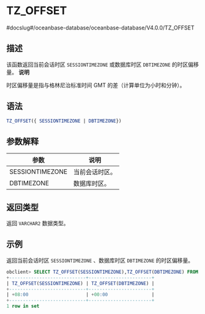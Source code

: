 TZ_OFFSET 
==============================
#docslug#/oceanbase-database/oceanbase-database/V4.0.0/TZ_OFFSET


描述 
-----------------------

该函数返回当前会话时区 `SESSIONTIMEZONE` 或数据库时区 `DBTIMEZONE` 的时区偏移量。
**说明**



时区偏移量是指与格林尼治标准时间 GMT 的差（计算单位为小时和分钟）。

语法 
-----------------------

```sql
TZ_OFFSET({ SESSIONTIMEZONE | DBTIMEZONE})
```



参数解释 
-------------------------



|       参数        |   说明    |
|-----------------|---------|
| SESSIONTIMEZONE | 当前会话时区。 |
| DBTIMEZONE      | 数据库时区。  |



返回类型 
-------------------------

返回 `VARCHAR2` 数据类型。

示例 
-----------------------

返回当前会话时区 `SESSIONTIMEZONE` 、数据库时区 `DBTIMEZONE` 的时区偏移量。

```sql
obclient> SELECT TZ_OFFSET(SESSIONTIMEZONE),TZ_OFFSET(DBTIMEZONE) FROM DUAL;
+----------------------------+-----------------------+
| TZ_OFFSET(SESSIONTIMEZONE) | TZ_OFFSET(DBTIMEZONE) |
+----------------------------+-----------------------+
| +08:00                     | +00:00                |
+----------------------------+-----------------------+
1 row in set
```


